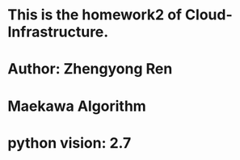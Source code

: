 # This is the homework2 of Cloud-Infrastructure.
# Author: Zhengyong Ren
# Maekawa Algorithm
# python vision: 2.7
